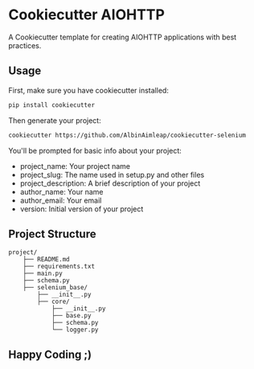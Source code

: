 
# Cookiecutter AIOHTTP

A Cookiecutter template for creating AIOHTTP applications with best practices.


## Usage

First, make sure you have cookiecutter installed:

```bash
pip install cookiecutter
```

Then generate your project:
```bash
cookiecutter https://github.com/AlbinAimleap/cookiecutter-selenium
```

You'll be prompted for basic info about your project:

- project_name: Your project name
- project_slug: The name used in setup.py and other files
- project_description: A brief description of your project
- author_name: Your name
- author_email: Your email
- version: Initial version of your project

## Project Structure
```
project/
    ├── README.md
    ├── requirements.txt
    ├── main.py
    ├── schema.py
    ├── selenium_base/
        ├── __init__.py
        ├── core/
            ├── __init__.py
            ├── base.py
            ├── schema.py
            └── logger.py
```

## Happy Coding ;)


